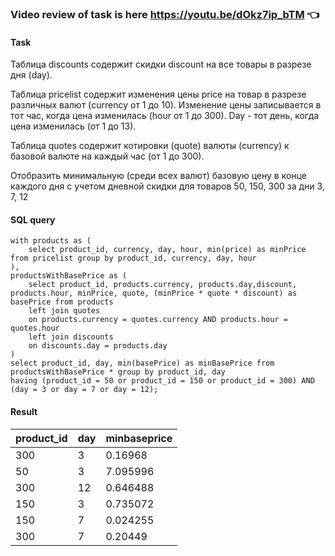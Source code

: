 ### Video review of task is here https://youtu.be/dOkz7ip_bTM :point_left:

#### Task
Таблица discounts содержит скидки discount на все товары в разрезе дня (day).
  
Таблица pricelist содержит изменения цены price на товар в разрезе
различных валют (currency от 1 до 10). Изменение цены записывается в тот
час, когда цена изменилась (hour от 1 до 300). Day - тот день, когда цена
изменилась (от 1 до 13).
  
Таблица quotes содержит котировки (quote) валюты (currency) к базовой 
валюте на каждый час (от 1 до 300).
  
Отобразить минимальную (среди всех валют) базовую цену в конце каждого дня 
с учетом дневной скидки для товаров 50, 150, 300 за дни 3, 7, 12 

#### SQL query
```
with products as (
	select product_id, currency, day, hour, min(price) as minPrice from pricelist group by product_id, currency, day, hour
),
productsWithBasePrice as (
	select product_id, products.currency, products.day,discount, products.hour, minPrice, quote, (minPrice * quote * discount) as basePrice from products
	left join quotes
	on products.currency = quotes.currency AND products.hour = quotes.hour
	left join discounts
	on discounts.day = products.day
)
select product_id, day, min(basePrice) as minBasePrice from productsWithBasePrice * group by product_id, day
having (product_id = 50 or product_id = 150 or product_id = 300) AND (day = 3 or day = 7 or day = 12);

```
#### Result
| product_id | day | minbaseprice |
|------------|-----|--------------|
| 300        | 3   | 0.16968      |
| 50         | 3   | 7.095996     |
| 300        | 12  | 0.646488     |
| 150        | 3   | 0.735072     |
| 150        | 7   | 0.024255     |
| 300        | 7   | 0.20449      |
